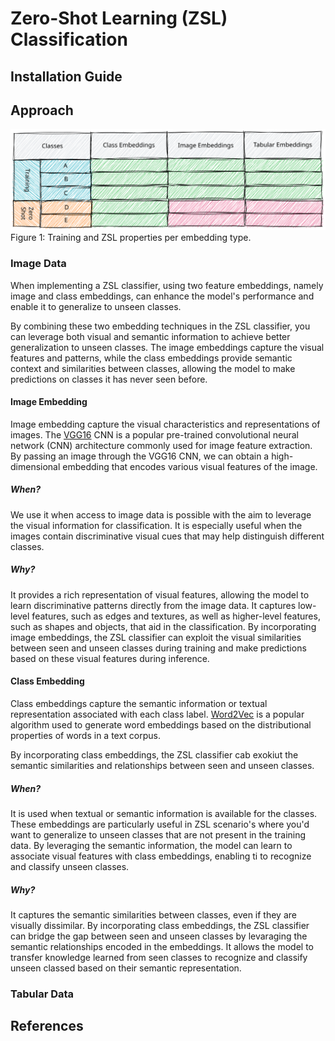 # Zero-Shot Learning (ZSL) Classification

## Installation Guide


## Approach
![Embeddings Table](./docs/images/embedding_tables.svg)
Figure 1: Training and ZSL properties per embedding type.

### Image Data
When implementing a ZSL classifier, using two feature embeddings, namely image and class embeddings, can enhance the model's performance and enable it to generalize to unseen classes.

By combining these two embedding techniques in the ZSL classifier, you can leverage both visual and semantic information to achieve better generalization to unseen classes.
The image embeddings capture the visual features and patterns, while the class embeddings provide semantic context and similarities between classes, allowing the model to make predictions on classes it has never seen before.

#### Image Embedding
Image embedding capture the visual characteristics and representations of images. 
The [VGG16](https://arxiv.org/pdf/1409.1556.pdf) CNN is a popular pre-trained convolutional neural network (CNN) architecture commonly used for image feature extraction.
By passing an image through the VGG16 CNN, we can obtain a high-dimensional embedding that encodes various visual features of the image.

##### When?
We use it when access to image data is possible with the aim to leverage the visual information for classification.
It is especially useful when the images contain discriminative visual cues that may help distinguish different classes.

##### Why?
It provides a rich representation of visual features, allowing the model to learn discriminative patterns directly from the image data.
It captures low-level features, such as edges and textures, as well as higher-level features, such as shapes and objects, that aid in the classification.
By incorporating image embeddings, the ZSL classifier can exploit the visual similarities between seen and unseen classes during training and make predictions based on these visual features during inference.

#### Class Embedding
Class embeddings capture the semantic information or textual representation associated with each class label.
[Word2Vec](https://radimrehurek.com/gensim/models/word2vec.html) is a popular algorithm used to generate word embeddings based on the distributional properties of words in a text corpus.

By incorporating class embeddings, the ZSL classifier cab exokiut the semantic similarities and relationships between seen and unseen classes.

##### When?
It is used when textual or semantic information is available for the classes. These embeddings are particularly useful in ZSL scenario's where you'd want to generalize to unseen classes that are not present in the training data.
By leveraging the semantic information, the model can learn to associate visual features with class embeddings, enabling ti to recognize and classify unseen classes.

##### Why?
It captures the semantic similarities between classes, even if they are visually dissimilar. 
By incorporating class embeddings, the ZSL classifier can bridge the gap between seen and unseen classes by levaraging the semantic relationships encoded in the embeddings.
It allows the model to transfer knowledge learned from seen classes to recognize and classify unseen classed based on their semantic representation.


### Tabular Data

## References
